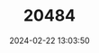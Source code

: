 ---
title: "20484"
category: "Spermophilus fulvus"
draft: false
date: 2024-02-22 13:03:50
languages:
  English: ["Long Toothed Ground Squirrel", "Yellow Souslik", "Yellow Ground Squirrel"]
  French: ["Souslik jaune"]
---